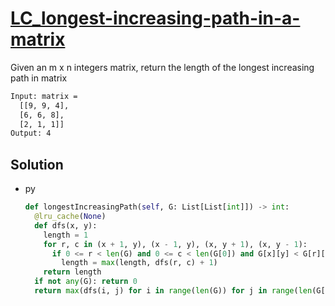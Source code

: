 # [LC_longest-increasing-path-in-a-matrix](https://leetcode.com/problems/longest-increasing-path-in-a-matrix)

Given an m x n integers matrix, return the length of the longest increasing path in matrix

```txt
Input: matrix =
  [[9, 9, 4],
  [6, 6, 8],
  [2, 1, 1]]
Output: 4
```

## Solution

* py

  ```py
  def longestIncreasingPath(self, G: List[List[int]]) -> int:
    @lru_cache(None)
    def dfs(x, y):
      length = 1
      for r, c in (x + 1, y), (x - 1, y), (x, y + 1), (x, y - 1):
        if 0 <= r < len(G) and 0 <= c < len(G[0]) and G[x][y] < G[r][c]:
          length = max(length, dfs(r, c) + 1)
      return length
    if not any(G): return 0
    return max(dfs(i, j) for i in range(len(G)) for j in range(len(G[0])))
  ```
